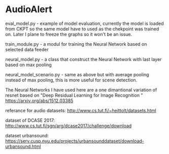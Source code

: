 # AudioAlert
eval_model.py - example of model evaluation, currently the model is loaded from CKPT so the same model have to used as the chekpoint was trained on. Later I plane to freeze the graphs so it won't be an issue.

train_module.py - a modul for training the Neural Network based on selected data feeder

neural_model.py - a class that construct the Neural Network with last layer based on max pooling

neural_model_scenario.py - same as above but with average pooling instead of max pooling, this is more useful for scene detection.


The Neural Networks I have used here are a one dimantional variation of resnet based on "Deep Residual Learning for Image Recognition
" https://arxiv.org/abs/1512.03385


referance for audio datasets:
http://www.cs.tut.fi/~heittolt/datasets.html

dataset of DCASE 2017:
http://www.cs.tut.fi/sgn/arg/dcase2017/challenge/download

dataset urbansound:
https://serv.cusp.nyu.edu/projects/urbansounddataset/download-urbansound.html
